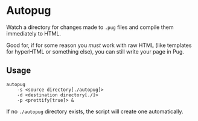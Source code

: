 # Autopug

Watch a directory for changes made to `.pug` files and compile them immediately to HTML.

Good for, if for some reason you *must* work with raw HTML (like templates for hyperHTML or something else), you can still write your page in Pug.

## Usage

``` shell
autopug 
    -s <source directory[./autopug]> 
    -d <destination directory[./]> 
    -p <prettify[true]> &
```

If no `./autopug` directory exists, the script will create one automatically.

